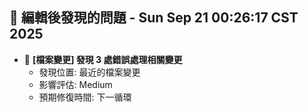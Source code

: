 ## 🚨 編輯後發現的問題 - Sun Sep 21 00:26:17 CST 2025

- 🔄 **[檔案變更] 發現        3 處錯誤處理相關變更**
  - 發現位置: 最近的檔案變更
  - 影響評估: Medium
  - 預期修復時間: 下一循環

